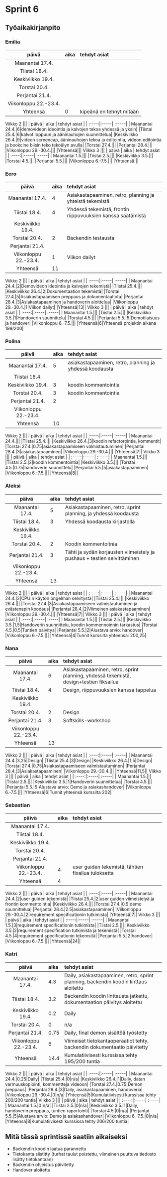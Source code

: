 # Sprint 6
## Työaikakirjanpito

### Emilia
| päivä | aika | tehdyt asiat  |
| :----:|:-----| :-----|
| Maanantai 17.4.|||
|Tiistai 18.4.|||
|Keskiviikko 19.4.|||
|Torstai 20.4.|||
|Perjantai 21.4.|||
|Viikonloppu 22.-23.4.|||
|Yhteensä|0|kipeänä en tehnyt mitään|
Viikko 2
|||
| päivä | aika | tehdyt asiat  |
| :----:|:-----| :-----|
| Maanantai 24.4.|6|demovideon ideointia ja kalvojen tekoa yhdessä ja yksin|
|Tiistai 25.4.|6|kalvot loppuun ja ääninauhojen suunnittelua|
|Keskiviikko 26.4.|9|videon screencap, ääninauhojen tekoa ja editointia, videon editointia ja bookcine biisin teko tekoälyn avulla|
|Torstai 27.4.|||
|Perjantai 28.4.|||
|Viikonloppu 29.-30.4.|||
|Yhteensä|||
Viikko 3
|||
| päivä | aika | tehdyt asiat  |
| :----:|:-----| :-----|
| Maanantai 1.5.|||
|Tiistai 2.5.|||
|Keskiviikko 3.5.|||
|Torstai 4.5.|||
|Perjantai 5.5.|||
|Viikonloppu 6.-7.5.|||
|Yhteensä|||

### Eero
| päivä | aika | tehdyt asiat  |
| :----:|:-----| :-----|
| Maanantai 17.4.|4|Asiakastapaaminen, retro, planning ja yhteistä tekemistä|
|Tiistai 18.4.|4|Yhdessä tekemistä, frontin riippuvuuksien kanssa säätämistä|
|Keskiviikko 19.4.|||
|Torstai 20.4.|2|Backendin testausta|
|Perjantai 21.4.|||
|Viikonloppu 22.-23.4.|1|Viikon dailyt|
|Yhteensä|11||
Viikko 2
|||
| päivä | aika | tehdyt asiat  |
| :----:|:-----| :-----|
| Maanantai 24.4.|2|Demovideon ideointia ja kalvojen tekemistä|
|Tiistai 25.4.|||
|Keskiviikko 26.4.|2|Dokumentaation tekemistä|
|Torstai 27.4.|5|Asiakastapaamisen preppaus ja dokumentaatiota|
|Perjantai 28.4.|3|Asiakastapaaminen ja handoverin aloittelua|
|Viikonloppu 29.-30.4.|1|Viikon dailyt|
|Yhteensä|13||
Viikko 3
|||
| päivä | aika | tehdyt asiat  |
| :----:|:-----| :-----|
| Maanantai 1.5.|||
|Tiistai 2.5.|||
|Keskiviikko 3.5.|1|Handoverin suunnittelu|
|Torstai 4.5.|||
|Perjantai 5.5.|5|Demotilaisuus ja handover|
|Viikonloppu 6.-7.5.|||
|Yhteensä|6|Yhteensä projektin aikana 199/200|

### Polina
| päivä | aika | tehdyt asiat  |
| :----:|:-----| :-----|
| Maanantai 17.4.|5|asiakastapaaminen, retro, planning ja yhdessä koodausta|
|Tiistai 18.4.|||
|Keskiviikko 19.4.|3|koodin kommentointia|
|Torstai 20.4.|3|koodin kommentointia|
|Perjantai 21.4.|2||
|Viikonloppu 22.-23.4.|||
|Yhteensä|10||
Viikko 2
|||
| päivä | aika | tehdyt asiat  |
| :----:|:-----| :-----|
| Maanantai 24.4.|||
|Tiistai 25.4.|||
|Keskiviikko 26.4.|3|koodin refactorointia, kommentit|
|Torstai 27.4.|0.75|asiakastapaamiseen valmistautuminen|
|Perjantai 28.4.|3|asiakastapaaminen|
|Viikonloppu 29.-30.4.|||
|Yhteensä|7||
Viikko 3
|||
| päivä | aika | tehdyt asiat  |
| :----:|:-----| :-----|
| Maanantai 1.5.|||
|Tiistai 2.5.|2|koodin kommentointia|
|Keskiviikko 3.5.|||
|Torstai 4.5.|0.75|handoverin suunnittelu|
|Perjantai 5.5.|5|asiakastapaaminen|
|Viikonloppu 6.-7.5.|||
|Yhteensä|8||

### Aleksi
| päivä | aika | tehdyt asiat  |
| :----:|:-----| :-----|
| Maanantai 17.4.|5|Asiakastapaaminen, retro, sprint planning, ja yhdessä koodausta|
|Tiistai 18.4.|3|Yhdessä koodausta kirjastolla|
|Keskiviikko 19.4.|||
|Torstai 20.4.|2|Koodin kommentoitnia|
|Perjantai 21.4.|3|Tähti ja sydän korjausten viimeistely ja pushaus + testien selvittäminen|
|Viikonloppu 22.-23.4.|||
|Yhteensä|13||
Viikko 2
|||
| päivä | aika | tehdyt asiat  |
| :----:|:-----| :-----|
| Maanantai 24.4.|2|CPU:n käytön ongelman selvitystä|
|Tiistai 25.4.|||
|Keskiviikko 26.4.|||
|Torstai 27.4.|3|Asiakastapaamiseen valmistautuminen ja evästenapin koodaus|
|Perjantai 28.4.|2|Viimeinen asiakastapaaminen|
|Viikonloppu 29.-30.4.|||
|Yhteensä|7||
Viikko 3
|||
| päivä | aika | tehdyt asiat  |
| :----:|:-----| :-----|
| Maanantai 1.5.|||
|Tiistai 2.5.|||
|Keskiviikko 3.5.|1,5|Handoverin suunnittelu, koodin kommennoinnin tarkastus|
|Torstai 4.5.|0,5|Tuntien päivitys|
|Perjantai 5.5.|2|Alustava arvio: handover|
|Viikonloppu 6.-7.5.|||
|Yhteensä|4|Tunnit kurssilta yhteensä: 200,25|

### Nana
| päivä | aika | tehdyt asiat  |
| :----:|:-----| :-----|
| Maanantai 17.4.|6|Asiakastapaaminen, retro, sprint planning, yhdessä tekemistä, design+testien fiksailua|
|Tiistai 18.4.|4|Design, riippuvuuksien kanssa tappelua|
|Keskiviikko 19.4.|||
|Torstai 20.4.|2|Design|
|Perjantai 21.4.|3|Softskills-workshop|
|Viikonloppu 22.-23.4.|||
|Yhteensä|13||
Viikko 2
|||
| päivä | aika | tehdyt asiat  |
| :----:|:-----| :-----|
| Maanantai 24.4.|3,25|Design|
|Tiistai 25.4.|3|Design|
|Keskiviikko 26.4.|1,5|Design|
|Torstai 27.4.|0,75|Asiakastapaamiseen valmistautuminen|
|Perjantai 28.4.|3|Asiakastapaaminen|
|Viikonloppu 29.-30.4.|||
|Yhteensä|11,5||
Viikko 3
|||
| päivä | aika | tehdyt asiat  |
| :----:|:-----| :-----|
| Maanantai 1.5.|||
|Tiistai 2.5.|||
|Keskiviikko 3.5.|1|Handoverin suunnittelua|
|Torstai 4.5.|||
|Perjantai 5.5.|5|Alustava arvio: Demo ja asiakashandover|
|Viikonloppu 6.-7.5.|||
|Yhteensä|6|Tunnit yhteensä kurssilta 202|

### Sebastian
| päivä | aika | tehdyt asiat  |
| :----:|:-----| :-----|
| Maanantai 17.4.|||
|Tiistai 18.4.|||
|Keskiviikko 19.4.|||
|Torstai 20.4.|||
|Perjantai 21.4.|||
|Viikonloppu 22.-23.4.|4|user guiden tekemistä, tähtien fixailua tuloksetta|
|Yhteensä|4||
Viikko 2
|||
| päivä | aika | tehdyt asiat  |
| :----:|:-----| :-----|
| Maanantai 24.4.|2|user guiden tekemistä|
|Tiistai 25.4.|2|user guiden viimeistelyä ja frontin kommentointia|
|Keskiviikko 26.4.|||
|Torstai 27.4.|0.5|demo suunnittelua|
|Perjantai 28.4.|2.5|asiakastapaaminen|
|Viikonloppu 29.-30.4.|2|requirement specificationin tutkimista|
|Yhteensä|7||
Viikko 3
|||
| päivä | aika | tehdyt asiat  |
| :----:|:-----| :-----|
| Maanantai 1.5.|3|requirement specificationin tutkimista|
|Tiistai 2.5.|||
|Keskiviikko 3.5.|2|requirement specification tutkimista ja tekemistä|
|Torstai 4.5.|4|requirement specificationin tekemsitä|
|Perjantai 5.5.|2|handover|
|Viikonloppu 6.-7.5.|||
|Yhteensä|24||

### Katri
| päivä | aika | tehdyt asiat  |
| :----:|:-----| :-----|
| Maanantai 17.4.|4.3|Daily, asiakastapaaminen, retro, sprint planning, backendin koodin linttaus aloitettu|
|Tiistai 18.4.|3.2|Backendin koodin linttausta jatkettu, dokumentaation päivitys aloitettu|
|Keskiviikko 19.4.|0.2|Daily|
|Torstai 20.4.|0|n/a|
|Perjantai 21.4.|0.75|Daily, final demon sisältöä työstetty|
|Viikonloppu 22.-23.4.|6|Viimeiset tietokantaoperaatiot tehty, backendin dokumentaatio päivitetty|
|Yhteensä|14.4|Kumulatiivisesti kurssissa tehty 195/200 tuntia|
Viikko 2
|||
| päivä | aika | tehdyt asiat  |
| :----:|:-----| :-----|
| Maanantai 24.4.|0.25|Daily|
|Tiistai 25.4.|0|n/a|
|Keskiviikko 26.4.|1|Daily, datan varmuuskopiointi, kommentteja videoon|
|Torstai 27.4.|0.75|Demon preppaus|
|Perjantai 28.4.|3|Daily, asiakastapaaminen, handoveria|
|Viikonloppu 29.-30.4.|0|n/a|
|Yhteensä|5|Kumulatiivisesti kurssissa tehty 200/200 tuntia|
Viikko 3
|||
| päivä | aika | tehdyt asiat  |
| :----:|:-----| :-----|
| Maanantai 1.5.|0|n/a|
|Tiistai 2.5.|0|n/a|
|Keskiviikko 3.5.|1|Daily, handoverin preppaus, tuntien raportointi|
|Torstai 4.5.|0|n/a|
|Perjantai 5.5.|5|Alustava arvio: Demo ja asiakashandover|
|Viikonloppu 6.-7.5.|0|n/a|
|Yhteensä|8|Kumulatiivisesti kurssissa tehty 206/200 tuntia|

## Mitä tässä sprintissä saatiin aikaiseksi
* Backendin koodin laatua parannettu
* Tietokanta siistitty (turhat taulut poistettu, viimeinen puuttuva tiedosto lisätty tietokantaan)
* Backendin ohjeistus päivitetty
* Handover aloitettu
